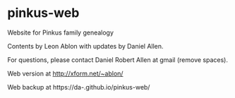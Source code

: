 # pinkus-web
Website for Pinkus family genealogy

Contents by Leon Ablon with updates by Daniel Allen.

For questions, please contact Daniel Robert Allen at gmail (remove spaces).

Web version at http://xform.net/~ablon/

Web backup at https://da-.github.io/pinkus-web/